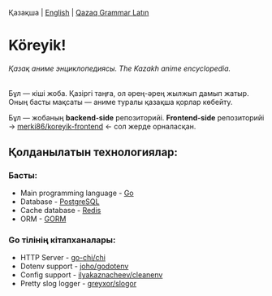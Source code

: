 Қазақша | [English](README-en.md) | [Qazaq Grammar Latın](README-qg.md)

# Köreyik!
###### Қазақ аниме энциклопедиясы. The Kazakh anime encyclopedia. 

Бұл — кіші жоба. Қазіргі таңға, ол әрең-әрең жылжып дамып жатыр. Оның басты мақсаты — аниме туралы қазақша қорлар көбейту.

Бұл — жобаның **backend-side** репозиторийі. **Frontend-side** репозиторийі -> [merki86/koreyik-frontend](https://github.com/merki86/koreyik-frontend) <- сол жерде орналасқан.

## Қолданылатын технологиялар:

### Басты:
- Main programming language - [Go](https://go.dev/)
- Database - [PostgreSQL](https://www.postgresql.org/about/)
- Cache database - [Redis](https://redis.io/about/)
- ORM - [GORM](https://gorm.io/)

### Go тілінің кітапханалары:
- HTTP Server - [go-chi/chi](https://github.com/go-chi/chi)
- Dotenv support - [joho/godotenv](https://github.com/joho/godotenv)
- Config support - [ilyakaznacheev/cleanenv](https://github.com/ilyakaznacheev/cleanenv)
- Pretty slog logger - [greyxor/slogor](https://gitlab.com/greyxor/slogor)
